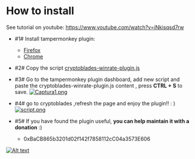 # How to install
See tutorial on youtube: https://www.youtube.com/watch?v=iNkisqsd7rw


 - #1#  Install tampermonkey plugin:
	 - [Firefox](https://addons.mozilla.org/es/firefox/addon/tampermonkey/)
	 - [Chrome](https://chrome.google.com/webstore/detail/tampermonkey/dhdgffkkebhmkfjojejmpbldmpobfkfo?hl=es)
	 
 -  #2#  Copy the script  [cryptoblades-winrate-plugin.js](https://raw.githubusercontent.com/cryptoUserScripts/cryptoBlades-winrate-plugin/main/cryptoblades-winrate-plugin.js)
 
 - #3#  Go to the tampermonkey plugin dashboard, add new script and paste the cryptoblades-winrate-plugin.js content , press **CTRL + S** to save.
[![Captura1.png](https://i.postimg.cc/1tbhBV1P/Captura1.png)](https://postimg.cc/r0GPFmpY)

-  #4#  go to cryptoblades ,refresh the page and enjoy the plugin!! : )
 [![script.png](https://i.postimg.cc/nc4rspqM/script.png)](https://postimg.cc/HVLdRGZC)

- #5# If you have found the plugin useful, **you can help maintain it with a donation** :)
	 - 0xBaCB865b3201d02f142f7858112cC04a3573E606






[![Alt text](https://img.youtube.com/vi/iNkisqsd7rw/0.jpg)](https://www.youtube.com/watch?v=iNkisqsd7rw)
